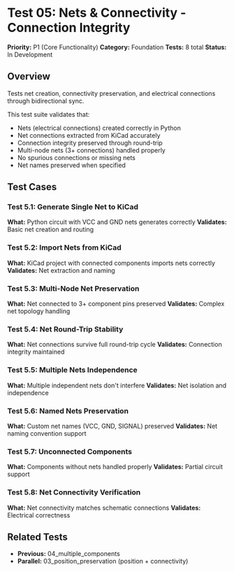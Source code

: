 # Test 05: Nets & Connectivity - Connection Integrity

**Priority:** P1 (Core Functionality)
**Category:** Foundation
**Tests:** 8 total
**Status:** In Development

## Overview

Tests net creation, connectivity preservation, and electrical connections through bidirectional sync.

This test suite validates that:
- Nets (electrical connections) created correctly in Python
- Net connections extracted from KiCad accurately
- Connection integrity preserved through round-trip
- Multi-node nets (3+ connections) handled properly
- No spurious connections or missing nets
- Net names preserved when specified

## Test Cases

### Test 5.1: Generate Single Net to KiCad
**What:** Python circuit with VCC and GND nets generates correctly
**Validates:** Basic net creation and routing

### Test 5.2: Import Nets from KiCad
**What:** KiCad project with connected components imports nets correctly
**Validates:** Net extraction and naming

### Test 5.3: Multi-Node Net Preservation
**What:** Net connected to 3+ component pins preserved
**Validates:** Complex net topology handling

### Test 5.4: Net Round-Trip Stability
**What:** Net connections survive full round-trip cycle
**Validates:** Connection integrity maintained

### Test 5.5: Multiple Nets Independence
**What:** Multiple independent nets don't interfere
**Validates:** Net isolation and independence

### Test 5.6: Named Nets Preservation
**What:** Custom net names (VCC, GND, SIGNAL) preserved
**Validates:** Net naming convention support

### Test 5.7: Unconnected Components
**What:** Components without nets handled properly
**Validates:** Partial circuit support

### Test 5.8: Net Connectivity Verification
**What:** Net connectivity matches schematic connections
**Validates:** Electrical correctness

## Related Tests

- **Previous:** 04_multiple_components
- **Parallel:** 03_position_preservation (position + connectivity)
